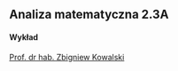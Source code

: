 ## Analiza matematyczna 2.3A

#### Wykład
[Prof. dr hab. Zbigniew Kowalski](http://prac.im.pwr.wroc.pl/~kowalski/)
